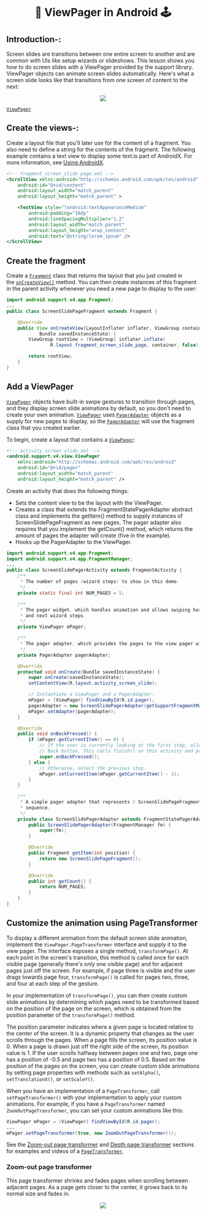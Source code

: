 # <div align=center> 📱 ViewPager in Android 🕹</div>

## Introduction-:

Screen slides are transitions between one entire screen to another and are common with UIs like setup wizards or slideshows. This lesson shows you how to do screen slides with a ViewPager provided by the support library. ViewPager objects can animate screen slides automatically. Here's what a screen slide looks like that transitions from one screen of content to the next:

<p align=center><img src="https://im2.ezgif.com/tmp/ezgif-2-b66c09195487.gif" ></p>

[`ViewPager`](https://developer.android.com/reference/androidx/viewpager/widget/ViewPager)

## Create the views-:

Create a layout file that you'll later use for the content of a fragment. You also need to define a string for the contents of the fragment. The following example contains a text view to display some text:is part of AndroidX. For more information, see [Using AndroidX](https://developer.android.com/jetpack/androidx#using_androidx).

```xml
<!-- fragment_screen_slide_page.xml -->
<ScrollView xmlns:android="http://schemas.android.com/apk/res/android"
    android:id="@+id/content"
    android:layout_width="match_parent"
    android:layout_height="match_parent" >

    <TextView style="?android:textAppearanceMedium"
        android:padding="16dp"
        android:lineSpacingMultiplier="1.2"
        android:layout_width="match_parent"
        android:layout_height="wrap_content"
        android:text="@string/lorem_ipsum" />
</ScrollView>
```

## Create the fragment

Create a [`Fragment`](https://developer.android.com/reference/androidx/fragment/app/Fragment) class that returns the layout that you just created in the [`onCreateView()`](https://developer.android.com/reference/android/app/Fragment#onCreateView(android.view.LayoutInflater,%20android.view.ViewGroup,%20android.os.Bundle)) method. You can then create instances of this fragment in the parent activity whenever you need a new page to display to the user:

```java
import android.support.v4.app.Fragment;
...
public class ScreenSlidePageFragment extends Fragment {

    @Override
    public View onCreateView(LayoutInflater inflater, ViewGroup container,
            Bundle savedInstanceState) {
        ViewGroup rootView = (ViewGroup) inflater.inflate(
                R.layout.fragment_screen_slide_page, container, false);

        return rootView;
    }
}
```
## Add a ViewPager

[`ViewPager`](https://developer.android.com/reference/androidx/viewpager/widget/ViewPager) objects have built-in swipe gestures to transition through pages, and they display screen slide animations by default, so you don't need to create your own animation. [`ViewPager`](https://developer.android.com/reference/androidx/viewpager/widget/ViewPager) uses [`PagerAdapter`](https://developer.android.com/reference/androidx/viewpager/widget/PagerAdapter) objects as a supply for new pages to display, so the [`PagerAdapter`](https://developer.android.com/reference/androidx/viewpager/widget/PagerAdapter) will use the fragment class that you created earlier.

To begin, create a layout that contains a [`ViewPager`](https://developer.android.com/reference/androidx/viewpager/widget/ViewPager):


```xml
<!-- activity_screen_slide.xml -->
<android.support.v4.view.ViewPager
    xmlns:android="http://schemas.android.com/apk/res/android"
    android:id="@+id/pager"
    android:layout_width="match_parent"
    android:layout_height="match_parent" />
```
Create an activity that does the following things:

- Sets the content view to be the layout with the ViewPager.
- Creates a class that extends the FragmentStatePagerAdapter abstract class and implements the getItem() method to supply instances of ScreenSlidePageFragment as new pages. The pager adapter also requires that you implement the getCount() method, which returns the amount of pages the adapter will create (five in the example).
- Hooks up the PagerAdapter to the ViewPager.

```java
import android.support.v4.app.Fragment;
import android.support.v4.app.FragmentManager;
...
public class ScreenSlidePagerActivity extends FragmentActivity {
    /**
     * The number of pages (wizard steps) to show in this demo.
     */
    private static final int NUM_PAGES = 5;

    /**
     * The pager widget, which handles animation and allows swiping horizontally to access previous
     * and next wizard steps.
     */
    private ViewPager mPager;

    /**
     * The pager adapter, which provides the pages to the view pager widget.
     */
    private PagerAdapter pagerAdapter;

    @Override
    protected void onCreate(Bundle savedInstanceState) {
        super.onCreate(savedInstanceState);
        setContentView(R.layout.activity_screen_slide);

        // Instantiate a ViewPager and a PagerAdapter.
        mPager = (ViewPager) findViewById(R.id.pager);
        pagerAdapter = new ScreenSlidePagerAdapter(getSupportFragmentManager());
        mPager.setAdapter(pagerAdapter);
    }

    @Override
    public void onBackPressed() {
        if (mPager.getCurrentItem() == 0) {
            // If the user is currently looking at the first step, allow the system to handle the
            // Back button. This calls finish() on this activity and pops the back stack.
            super.onBackPressed();
        } else {
            // Otherwise, select the previous step.
            mPager.setCurrentItem(mPager.getCurrentItem() - 1);
        }
    }

    /**
     * A simple pager adapter that represents 5 ScreenSlidePageFragment objects, in
     * sequence.
     */
    private class ScreenSlidePagerAdapter extends FragmentStatePagerAdapter {
        public ScreenSlidePagerAdapter(FragmentManager fm) {
            super(fm);
        }

        @Override
        public Fragment getItem(int position) {
            return new ScreenSlidePageFragment();
        }

        @Override
        public int getCount() {
            return NUM_PAGES;
        }
    }
}
```
## Customize the animation using PageTransformer

To display a different animation from the default screen slide animation, implement the `ViewPager.PageTransformer` interface and supply it to the view pager. The interface exposes a single method, `transformPage()`. At each point in the screen's transition, this method is called once for each visible page (generally there's only one visible page) and for adjacent pages just off the screen. For example, if page three is visible and the user drags towards page four, `transformPage()` is called for pages two, three, and four at each step of the gesture.

In your implementation of `transformPage()`, you can then create custom slide animations by determining which pages need to be transformed based on the position of the page on the screen, which is obtained from the position parameter of the `transformPage()` method.

The position parameter indicates where a given page is located relative to the center of the screen. It is a dynamic property that changes as the user scrolls through the pages. When a page fills the screen, its position value is 0. When a page is drawn just off the right side of the screen, its position value is 1. If the user scrolls halfway between pages one and two, page one has a position of -0.5 and page two has a position of 0.5. Based on the position of the pages on the screen, you can create custom slide animations by setting page properties with methods such as `setAlpha()`, `setTranslationX()`, or `setScaleY()`.

When you have an implementation of a `PageTransformer`, call `setPageTransformer()` with your implementation to apply your custom animations. For example, if you have a `PageTransformer` named `ZoomOutPageTransformer`, you can set your custom animations like this:

```java
ViewPager mPager = (ViewPager) findViewById(R.id.pager);
...
mPager.setPageTransformer(true, new ZoomOutPageTransformer());
```

See the [Zoom-out page transformer](https://developer.android.com/training/animation/screen-slide#zoom-out) and [Depth page transformer](https://developer.android.com/training/animation/screen-slide#depth-page) sections for examples and videos of a [`PageTransformer`](https://developer.android.com/reference/androidx/viewpager/widget/ViewPager.PageTransformer).

### Zoom-out page transformer

This page transformer shrinks and fades pages when scrolling between adjacent pages. As a page gets closer to the center, it grows back to its normal size and fades in.

<p align=center><img src="https://im2.ezgif.com/tmp/ezgif-2-64de171081eb.gif" ></p>
